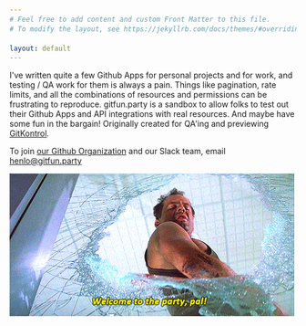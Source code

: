 ```yaml
---
# Feel free to add content and custom Front Matter to this file.
# To modify the layout, see https://jekyllrb.com/docs/themes/#overriding-theme-defaults

layout: default
---
```


I've written quite a few Github Apps for personal projects and for work, and testing / QA work for them is always a pain. Things like pagination, rate limits, and all the combinations of resources and permissions can be frustrating to reproduce. gitfun.party is a sandbox to allow folks to test out their Github Apps and API integrations with real resources. And maybe have some fun in the bargain! Originally created for QA'ing and previewing [GitKontrol](https://www.gitkontrol.com).

To join [our Github Organization](https://github.com/gitfun-party) and our Slack team, email <henlo@gitfun.party>

![welcome to the party!](./img/welcome-to-the-party.gif)
